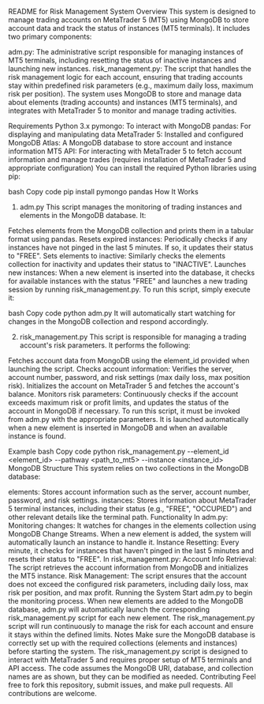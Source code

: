 README for Risk Management System
Overview
This system is designed to manage trading accounts on MetaTrader 5 (MT5) using MongoDB to store account data and track the status of instances (MT5 terminals). It includes two primary components:

adm.py: The administrative script responsible for managing instances of MT5 terminals, including resetting the status of inactive instances and launching new instances.
risk_management.py: The script that handles the risk management logic for each account, ensuring that trading accounts stay within predefined risk parameters (e.g., maximum daily loss, maximum risk per position).
The system uses MongoDB to store and manage data about elements (trading accounts) and instances (MT5 terminals), and integrates with MetaTrader 5 to monitor and manage trading activities.

Requirements
Python 3.x
pymongo: To interact with MongoDB
pandas: For displaying and manipulating data
MetaTrader 5: Installed and configured
MongoDB Atlas: A MongoDB database to store account and instance information
MT5 API: For interacting with MetaTrader 5 to fetch account information and manage trades (requires installation of MetaTrader 5 and appropriate configuration)
You can install the required Python libraries using pip:

bash
Copy code
pip install pymongo pandas
How It Works
1. adm.py
This script manages the monitoring of trading instances and elements in the MongoDB database. It:

Fetches elements from the MongoDB collection and prints them in a tabular format using pandas.
Resets expired instances: Periodically checks if any instances have not pinged in the last 5 minutes. If so, it updates their status to "FREE".
Sets elements to inactive: Similarly checks the elements collection for inactivity and updates their status to "INACTIVE".
Launches new instances: When a new element is inserted into the database, it checks for available instances with the status "FREE" and launches a new trading session by running risk_management.py.
To run this script, simply execute it:

bash
Copy code
python adm.py
It will automatically start watching for changes in the MongoDB collection and respond accordingly.

2. risk_management.py
This script is responsible for managing a trading account's risk parameters. It performs the following:

Fetches account data from MongoDB using the element_id provided when launching the script.
Checks account information: Verifies the server, account number, password, and risk settings (max daily loss, max position risk).
Initializes the account on MetaTrader 5 and fetches the account's balance.
Monitors risk parameters: Continuously checks if the account exceeds maximum risk or profit limits, and updates the status of the account in MongoDB if necessary.
To run this script, it must be invoked from adm.py with the appropriate parameters. It is launched automatically when a new element is inserted in MongoDB and when an available instance is found.

Example
bash
Copy code
python risk_management.py --element_id <element_id> --pathway <path_to_mt5> --instance <instance_id>
MongoDB Structure
This system relies on two collections in the MongoDB database:

elements: Stores account information such as the server, account number, password, and risk settings.
instances: Stores information about MetaTrader 5 terminal instances, including their status (e.g., "FREE", "OCCUPIED") and other relevant details like the terminal path.
Functionality
In adm.py:
Monitoring changes: It watches for changes in the elements collection using MongoDB Change Streams. When a new element is added, the system will automatically launch an instance to handle it.
Instance Resetting: Every minute, it checks for instances that haven't pinged in the last 5 minutes and resets their status to "FREE".
In risk_management.py:
Account Info Retrieval: The script retrieves the account information from MongoDB and initializes the MT5 instance.
Risk Management: The script ensures that the account does not exceed the configured risk parameters, including daily loss, max risk per position, and max profit.
Running the System
Start adm.py to begin the monitoring process.
When new elements are added to the MongoDB database, adm.py will automatically launch the corresponding risk_management.py script for each new element.
The risk_management.py script will run continuously to manage the risk for each account and ensure it stays within the defined limits.
Notes
Make sure the MongoDB database is correctly set up with the required collections (elements and instances) before starting the system.
The risk_management.py script is designed to interact with MetaTrader 5 and requires proper setup of MT5 terminals and API access.
The code assumes the MongoDB URI, database, and collection names are as shown, but they can be modified as needed.
Contributing
Feel free to fork this repository, submit issues, and make pull requests. All contributions are welcome.
